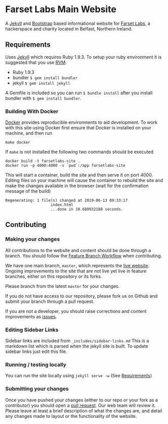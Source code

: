 # Farset Labs Main Website

A [Jekyll][jekyll] and [Bootstrap][bootstrap] based informational website for
[Farset Labs][farsetlabs], a hackerspace and charity located in Belfast,
Northern Ireland.

## Requirements

Uses [Jekyll][jekyll] which requires Ruby 1.9.3. To setup your ruby
environment it is suggested that you use [RVM][rvm].

- Ruby 1.9.3
- bundler `$ gem install bundler`
- jekyll `$ gem install jekyll`

A Gemfile is included so you can run `$ bundle install` after you install
bundler with `$ gem install bundler`.

### Building With Docker
[Docker](https://docker.com) provides reproducible environments to aid 
development. To work with this site using Docker first ensure that Docker is
installed on your machine, and then run

```
make docker
```

If `make` is not installed the following two commands should be executed

```
docker build -t farsetlabs-site .
docker run -p 4000:4000 -v `pwd`:/app farsetlabs-site
```

This will start a container, build the site and then serve it on port 4000. 
Editing files on your machine will cause the container to rebuild the site and
make the changes available in the browser (wait for the confirmation message of
the build)

```
Regenerating: 1 file(s) changed at 2019-06-13 09:33:17
                    index.html
                    ...done in 10.680932188 seconds.
```

## Contributing

### Making your changes

All contributions to the website and content should be done through a branch.
You should follow the [Feature Branch Workflow][feature-branch-workflow] when
contributing.

We have one main branch, `master`, which represents the
[live website][farsetlabs]. Ongoing improvements to the site that are not live
yet live in feature branches, either on this repository or its forks.

Please branch from the latest `master` for your changes.

If you do not have access to our repository, please fork us on Github and
submit your branch through a pull request.

If you are not a developer, you should raise corrections and content
improvements as [issues].

### Editing Sidebar Links

Sidebar links are included from `_includes/sidebar-links.md` This is a
markdown list which is parsed when the jekyll site is built. To update sidebar
links just edit this file.

### Running / testing locally

You can run the site locally using `jekyll serve -w` (See
[Requirements](#requirements))

### Submitting your changes

Once you have pushed your changes (either to our repo or your fork as a
contributor) you should open a [pull request]. Our web team will review it.
Please leave at least a brief description of what the changes are, and detail
any changes made to layout or the functionality of the website.


[bootstrap]: http://getbootstrap.com/
[farsetlabs]: https://farsetlabs.org.uk/
[feature-branch-workflow]: https://www.atlassian.com/git/tutorials/comparing-workflows/feature-branch-workflow
[jekyll]: http://jekyllrb.com/
[rvm]: https://rvm.io/

[issues]: https://github.com/FarsetLabs/farsetlabs.github.io/issues
[pull request]: https://github.com/FarsetLabs/farsetlabs.github.io/pulls
